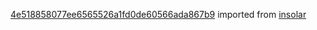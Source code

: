 [4e518858077ee6565526a1fd0de60566ada867b9](https://github.com/insolar/insolar/commit/4e518858077ee6565526a1fd0de60566ada867b9) imported from [insolar](https://github.com/insolar/insolar)
